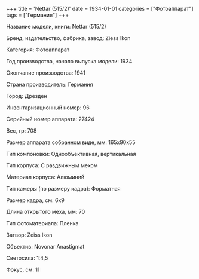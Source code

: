 +++
title = 'Nettar (515/2)'
date = 1934-01-01
categories = ["Фотоаппарат"]
tags = ["Германия"]
+++

Название модели, книги: Nettar (515/2)

Бренд, издательство, фабрика, завод: Ziess Ikon

Категория: Фотоаппарат

Год производства, начало выпуска модели: 1934

Окончание производства: 1941

Страна производитель: Германия

Город: Дрезден

Инвентаризационный номер: 96

Серийный номер аппарата: 27424

Вес, гр: 708

Размер аппарата  собранном виде, мм: 165x90x55

Тип компоновки: Однообъективная, вертикальная

Тип корпуса: С раздвижным мехом

Материал корпуса: Алюминий

Тип камеры (по размеру кадра): Форматная

Размер кадра, см: 6х9

Длина открытого меха, мм: 70

Тип фотоматериала: Пленка

Затвор: Zeiss Ikon

Объектив: Novonar Anastigmat

Светосила: 1:4,5

Фокус, см: 11

